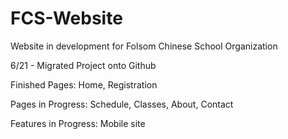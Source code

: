 # FCS-Website
Website in development for Folsom Chinese School Organization

6/21 - Migrated Project onto Github

Finished Pages: Home, Registration

Pages in Progress: Schedule, Classes, About, Contact

Features in Progress: Mobile site
